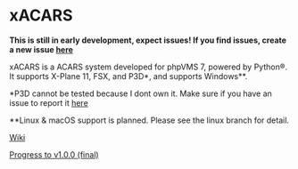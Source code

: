# xACARS
**This is still in early development, expect issues! If you find issues, create a new issue [here](https://github.com/slimit75/xACARS/issues/new)**

xACARS is a ACARS system developed for phpVMS 7, powered by Python®. It supports X-Plane 11, FSX, and P3D*, and supports Windows**.

*P3D cannot be tested because I dont own it. Make sure if you have an issue to report it [here](https://github.com/slimit75/xACARS/issues/new)

**Linux & macOS support is planned. Please see the linux branch for detail.

[Wiki](https://github.com/slimit75/xACARS/wiki)

[Progress to v1.0.0 (final)](https://github.com/slimit75/xACARS/projects/1)

